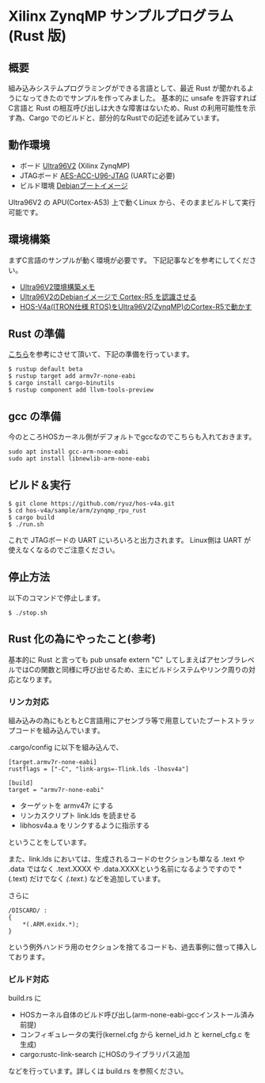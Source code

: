 # Xilinx ZynqMP サンプルプログラム (Rust 版)

## 概要

組み込みシステムプログラミングができる言語として、最近 Rust が聞かれるようになってきたのでサンプルを作ってみました。
基本的に unsafe を許容すれば C言語と Rust の相互呼び出しは大きな障害はないため、Rust の利用可能性を示す為、Cargo でのビルドと、部分的なRustでの記述を試みています。

## 動作環境

- ボード [Ultra96V2](https://japan.xilinx.com/products/boards-and-kits/1-vad4rl.html) (Xilinx ZynqMP)
- JTAGボード [AES-ACC-U96-JTAG](https://www.avnet.com/shop/japan/products/avnet-engineering-services/aes-acc-u96-jtag-3074457345636446168/) (UARTに必要)
- ビルド環境 [Debianブートイメージ](https://qiita.com/ikwzm/items/92221c5ea6abbd5e991c)


Ultra96V2 の APU(Cortex-A53) 上で動くLinux から、そのままビルドして実行可能です。


## 環境構築

まずC言語のサンプルが動く環境が必要です。
下記記事などを参考にしてください。

- [Ultra96V2環境構築メモ](https://github.com/ryuz/qrunch_blog/blob/master/entries/public/blog_2020_05_05_11_35_24.md)
- [Ultra96V2のDebianイメージで Cortex-R5 を認識させる](https://github.com/ryuz/qrunch_blog/blob/master/entries/public/blog_2020_05_05_11_35_24.md)
- [HOS-V4a(ITRON仕様 RTOS)をUltra96V2(ZynqMP)のCortex-R5で動かす](https://github.com/ryuz/qrunch_blog/blob/master/entries/public/blog_2020_05_23_10_27_18.md)


## Rust の準備

[こちら](https://tomo-wait-for-it-yuki.hatenablog.com/entry/2018/11/17/152359)を参考にさせて頂いて、下記の準備を行っています。

```
$ rustup default beta
$ rustup target add armv7r-none-eabi
$ cargo install cargo-binutils
$ rustup component add llvm-tools-preview
```

## gcc の準備

今のところHOSカーネル側がデフォルトでgccなのでこちらも入れておきます。

```
sudo apt install gcc-arm-none-eabi
sudo apt install libnewlib-arm-none-eabi
```


## ビルド＆実行

```
$ git clone https://github.com/ryuz/hos-v4a.git
$ cd hos-v4a/sample/arm/zynqmp_rpu_rust
$ cargo build
$ ./run.sh
```

これで JTAGボードの UART にいろいろと出力されます。
Linux側は UART が使えなくなるのでご注意ください。

## 停止方法


以下のコマンドで停止します。

```
$ ./stop.sh
```


## Rust 化の為にやったこと(参考)

基本的に Rust と言っても pub unsafe extern "C" してしまえばアセンブラレベルではCの関数と同様に呼び出せるため、主にビルドシステムやリンク周りの対応となります。


### リンカ対応

組み込みの為にもともとC言語用にアセンブラ等で用意していたブートストラップコードを組み込んでいます。

.cargo/config に以下を組み込んで、


```.cargo/config
[target.armv7r-none-eabi]
rustflags = ["-C", "link-args=-Tlink.lds -lhosv4a"]

[build]
target = "armv7r-none-eabi"
```

- ターゲットを armv47r にする
- リンカスクリプト link.lds を読ませる
- libhosv4a.a をリンクするように指示する

ということをしています。

また、link.lds においては、生成されるコードのセクションも単なる .text や .data ではなく .text.XXXX や .data.XXXXという名前になるようですので *(.text) だけでなく *(.text.*) などを追加しています。

さらに

```
/DISCARD/ :
{
    *(.ARM.exidx.*);
}
```

という例外ハンドラ用のセクションを捨てるコードも、過去事例に倣って挿入しております。


### ビルド対応

build.rs に

- HOSカーネル自体のビルド呼び出し(arm-none-eabi-gccインストール済み前提)
- コンフィギュレータの実行(kernel.cfg から kernel_id.h と kernel_cfg.c を生成)
- cargo:rustc-link-search にHOSのライブラリパス追加

などを行っています。詳しくは build.rs を参照ください。

